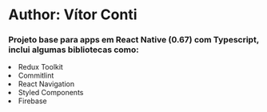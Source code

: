 # Author: Vítor Conti

<h3>Projeto base para apps em React Native (0.67) com Typescript, inclui algumas bibliotecas como:</h3>
<li>Redux Toolkit</li>
<li>Commitlint</li>
<li>React Navigation</li>
<li>Styled Components</li>
<li>Firebase</li>
